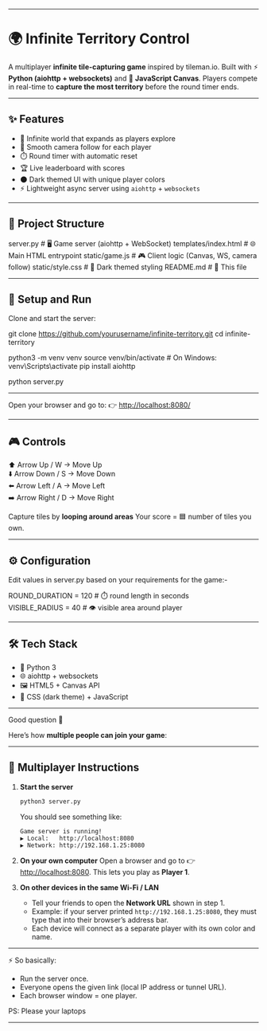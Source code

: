 
---

# 🌍 Infinite Territory Control

A multiplayer **infinite tile-capturing game** inspired by tileman.io.
Built with ⚡ **Python (aiohttp + websockets)** and 🎨 **JavaScript Canvas**.
Players compete in real-time to **capture the most territory** before the round timer ends.

---

## ✨ Features

* 🌌 Infinite world that expands as players explore
* 🎥 Smooth camera follow for each player
* ⏱️ Round timer with automatic reset
* 🏆 Live leaderboard with scores
* 🌑 Dark themed UI with unique player colors
* ⚡ Lightweight async server using `aiohttp` + `websockets`

---

## 📂 Project Structure


server.py               # 🖥️ Game server (aiohttp + WebSocket)
templates/index.html    # 🌐 Main HTML entrypoint
static/game.js          # 🎮 Client logic (Canvas, WS, camera follow)
static/style.css        # 🎨 Dark themed styling
README.md               # 📖 This file


---

## 🚀 Setup and Run

Clone and start the server:

git clone https://github.com/yourusername/infinite-territory.git
cd infinite-territory

python3 -m venv venv
source venv/bin/activate   # On Windows: venv\Scripts\activate
pip install aiohttp

python server.py

---

Open your browser and go to:
👉 [http://localhost:8080/](http://localhost:8080/)

---

## 🎮 Controls

⬆️  Arrow Up / W    → Move Up  
⬇️  Arrow Down / S  → Move Down  
⬅️  Arrow Left / A  → Move Left  
➡️  Arrow Right / D → Move Right  

Capture tiles by **looping around areas**
Your score = 🟦 number of tiles you own.

---

## ⚙️ Configuration

Edit values in server.py based on your requirements for the game:-

ROUND_DURATION = 120   # ⏱️ round length in seconds  
VISIBLE_RADIUS = 40    # 👁️ visible area around player  


---

## 🛠️ Tech Stack

* 🐍 Python 3
* 🌐 aiohttp + websockets
* 🖼️ HTML5 + Canvas API
* 🎨 CSS (dark theme) + JavaScript

---
Good question 🙂

Here’s how **multiple people can join your game**:

---

## 👥 Multiplayer Instructions

1. **Start the server**

   ```bash
   python3 server.py
   ```

   You should see something like:

   ```
   Game server is running!
   ▶ Local:   http://localhost:8080
   ▶ Network: http://192.168.1.25:8080
   ```

2. **On your own computer**
   Open a browser and go to 👉 [http://localhost:8080](http://localhost:8080).
   This lets you play as **Player 1**.

3. **On other devices in the same Wi-Fi / LAN**

   * Tell your friends to open the **Network URL** shown in step 1.
   * Example: if your server printed `http://192.168.1.25:8080`, they must type that into their browser’s address bar.
   * Each device will connect as a separate player with its own color and name.

---

⚡ So basically:

* Run the server once.
* Everyone opens the given link (local IP address or tunnel URL).
* Each browser window = one player.

PS: Please your laptops

---

